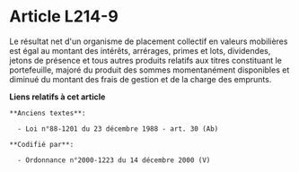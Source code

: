 # Article L214-9

Le résultat net d'un organisme de placement collectif en valeurs mobilières est égal au montant des intérêts, arrérages,
primes et lots, dividendes, jetons de présence et tous autres produits relatifs aux titres constituant le portefeuille,
majoré du produit des sommes momentanément disponibles et diminué du montant des frais de gestion et de la charge des
emprunts.

**Liens relatifs à cet article**

	**Anciens textes**:

	  - Loi n°88-1201 du 23 décembre 1988 - art. 30 (Ab)

	**Codifié par**:

	  - Ordonnance n°2000-1223 du 14 décembre 2000 (V)
